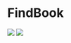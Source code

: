 # FindBook
![](https://circleci.com/gh/michal-chojnacki/FindBook.svg?style=shield&circle-token=:circle-token)
![](https://app.bitrise.io/app/bff3693adedc20f9/status.svg?token=t35OQI9ZIXtf9iFTJxh27w&branch=master)
